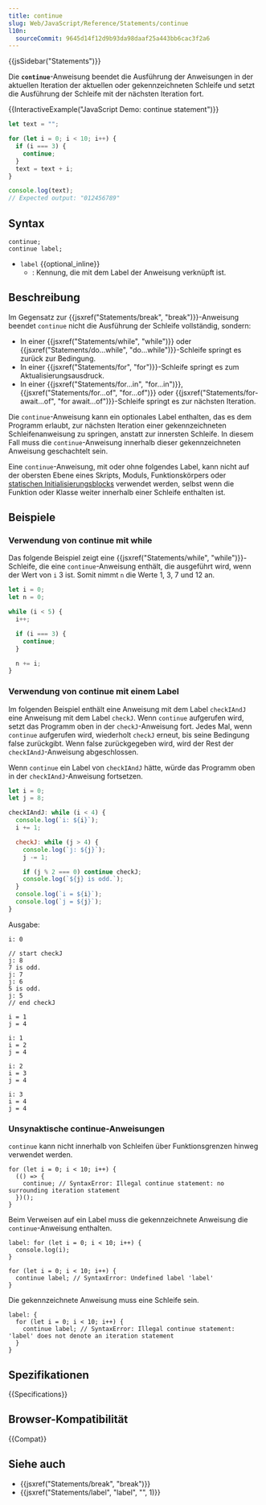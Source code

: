 ```yaml
---
title: continue
slug: Web/JavaScript/Reference/Statements/continue
l10n:
  sourceCommit: 9645d14f12d9b93da98daaf25a443bb6cac3f2a6
---
```


{{jsSidebar("Statements")}}

Die **`continue`**-Anweisung beendet die Ausführung der Anweisungen in der aktuellen Iteration der aktuellen oder gekennzeichneten Schleife und setzt die Ausführung der Schleife mit der nächsten Iteration fort.

{{InteractiveExample("JavaScript Demo: continue statement")}}

```js interactive-example
let text = "";

for (let i = 0; i < 10; i++) {
  if (i === 3) {
    continue;
  }
  text = text + i;
}

console.log(text);
// Expected output: "012456789"
```

## Syntax

```js-nolint
continue;
continue label;
```

- `label` {{optional_inline}}
  - : Kennung, die mit dem Label der Anweisung verknüpft ist.

## Beschreibung

Im Gegensatz zur {{jsxref("Statements/break", "break")}}-Anweisung beendet `continue` nicht die Ausführung der Schleife vollständig, sondern:

- In einer {{jsxref("Statements/while", "while")}} oder {{jsxref("Statements/do...while", "do...while")}}-Schleife springt es zurück zur Bedingung.
- In einer {{jsxref("Statements/for", "for")}}-Schleife springt es zum Aktualisierungsausdruck.
- In einer {{jsxref("Statements/for...in", "for...in")}}, {{jsxref("Statements/for...of", "for...of")}} oder {{jsxref("Statements/for-await...of", "for await...of")}}-Schleife springt es zur nächsten Iteration.

Die `continue`-Anweisung kann ein optionales Label enthalten, das es dem Programm erlaubt, zur nächsten Iteration einer gekennzeichneten Schleifenanweisung zu springen, anstatt zur innersten Schleife. In diesem Fall muss die `continue`-Anweisung innerhalb dieser gekennzeichneten Anweisung geschachtelt sein.

Eine `continue`-Anweisung, mit oder ohne folgendes Label, kann nicht auf der obersten Ebene eines Skripts, Moduls, Funktionskörpers oder [statischen Initialisierungsblocks](/de/docs/Web/JavaScript/Reference/Classes/Static_initialization_blocks) verwendet werden, selbst wenn die Funktion oder Klasse weiter innerhalb einer Schleife enthalten ist.

## Beispiele

### Verwendung von continue mit while

Das folgende Beispiel zeigt eine {{jsxref("Statements/while", "while")}}-Schleife, die eine `continue`-Anweisung enthält, die ausgeführt wird, wenn der Wert von `i` 3 ist. Somit nimmt `n` die Werte 1, 3, 7 und 12 an.

```js
let i = 0;
let n = 0;

while (i < 5) {
  i++;

  if (i === 3) {
    continue;
  }

  n += i;
}
```

### Verwendung von continue mit einem Label

Im folgenden Beispiel enthält eine Anweisung mit dem Label `checkIAndJ` eine Anweisung mit dem Label `checkJ`. Wenn `continue` aufgerufen wird, setzt das Programm oben in der `checkJ`-Anweisung fort. Jedes Mal, wenn `continue` aufgerufen wird, wiederholt `checkJ` erneut, bis seine Bedingung false zurückgibt. Wenn false zurückgegeben wird, wird der Rest der `checkIAndJ`-Anweisung abgeschlossen.

Wenn `continue` ein Label von `checkIAndJ` hätte, würde das Programm oben in der `checkIAndJ`-Anweisung fortsetzen.

```js
let i = 0;
let j = 8;

checkIAndJ: while (i < 4) {
  console.log(`i: ${i}`);
  i += 1;

  checkJ: while (j > 4) {
    console.log(`j: ${j}`);
    j -= 1;

    if (j % 2 === 0) continue checkJ;
    console.log(`${j} is odd.`);
  }
  console.log(`i = ${i}`);
  console.log(`j = ${j}`);
}
```

Ausgabe:

```plain
i: 0

// start checkJ
j: 8
7 is odd.
j: 7
j: 6
5 is odd.
j: 5
// end checkJ

i = 1
j = 4

i: 1
i = 2
j = 4

i: 2
i = 3
j = 4

i: 3
i = 4
j = 4
```

### Unsynaktische continue-Anweisungen

`continue` kann nicht innerhalb von Schleifen über Funktionsgrenzen hinweg verwendet werden.

```js-nolint example-bad
for (let i = 0; i < 10; i++) {
  (() => {
    continue; // SyntaxError: Illegal continue statement: no surrounding iteration statement
  })();
}
```

Beim Verweisen auf ein Label muss die gekennzeichnete Anweisung die `continue`-Anweisung enthalten.

```js-nolint example-bad
label: for (let i = 0; i < 10; i++) {
  console.log(i);
}

for (let i = 0; i < 10; i++) {
  continue label; // SyntaxError: Undefined label 'label'
}
```

Die gekennzeichnete Anweisung muss eine Schleife sein.

```js-nolint example-bad
label: {
  for (let i = 0; i < 10; i++) {
    continue label; // SyntaxError: Illegal continue statement: 'label' does not denote an iteration statement
  }
}
```

## Spezifikationen

{{Specifications}}

## Browser-Kompatibilität

{{Compat}}

## Siehe auch

- {{jsxref("Statements/break", "break")}}
- {{jsxref("Statements/label", "label", "", 1)}}
